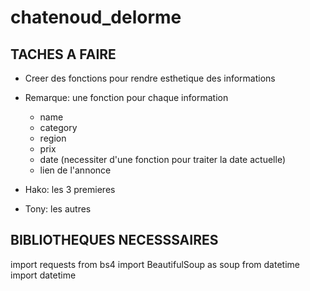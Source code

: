 # chatenoud_delorme

## TACHES A FAIRE
- Creer des fonctions pour rendre esthetique des informations
- Remarque: une fonction pour chaque information
    - name
    - category
    - region
    - prix
    - date (necessiter d'une fonction pour traiter la date actuelle)
    - lien de l'annonce

- Hako: les 3 premieres
- Tony: les autres

## BIBLIOTHEQUES NECESSSAIRES
import requests
from bs4 import BeautifulSoup as soup
from datetime import datetime